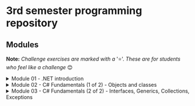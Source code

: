 # 3rd semester programming repository

## Modules 
**Note:** *Challenge exercises are marked with a* '⭐'. *These are for students who feel like a challenge* 😊
<details>
<summary>Module 01 - .NET introduction</summary>
  
 - [Hello World](https://github.com/UCN-programming-3-jfk/HelloWorld)  
 - [Command Line Calculator](https://github.com/UCN-programming-3-jfk/CommandLineCalculator)  
 - [Challenge exercise: Message Files ⭐](https://github.com/UCN-programming-3-jfk/MessageFilesChallenge) 
</details>
<details>
<summary>Module 02 - C# Fundamentals (1 of 2) - Objects and classes</summary>
  
 - [Company Class Exercise](https://github.com/UCN-programming-3-jfk/ClassExercise)  
 - [Adventure game (including challenge ⭐)](https://github.com/UCN-programming-3-jfk/AdventureGame)
</details>
<details>
<summary>Module 03 - C# Fundamentals (2 of 2) - Interfaces, Generics, Collections, Exceptions </summary>
  
 - [IComparable Exercise Starter](https://github.com/UCN-programming-3-jfk/ClassExercise)  
 - [IComparable Exercise Solution](https://github.com/UCN-programming-3-jfk/ClassExerciseSolution)  
 - [RentalService](https://github.com/UCN-programming-3-jfk/RentalService)
 - [Generic Pair/Odd Pair](https://github.com/UCN-programming-3-jfk/GenericPair)
 - [Card game hand class](https://github.com/UCN-programming-3-jfk/CardGameHandClass)
 - [Circular Collection](https://github.com/UCN-programming-3-jfk/CircularCollection)
 - [Exception Handling](https://github.com/UCN-programming-3-jfk/ExceptionHandling)
 - [Challenge exercise: Bank Interface ⭐](https://github.com/UCN-programming-3-jfk/BankInterfaceExercise)
</details>
